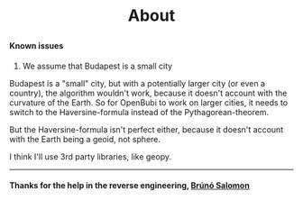 # <p align="center">About</p>

#### Known issues

1. We assume that Budapest is a small city

Budapest is a "small" city, but with a potentially larger city (or even a country), the algorithm wouldn't work, because it doesn't account with the curvature of the Earth. So for OpenBubi to work on larger cities, it needs to switch to the Haversine-formula instead of the Pythagorean-theorem.

But the Haversine-formula isn't perfect either, because it doesn't account with the Earth being a geoid, not sphere.

I think I'll use 3rd party libraries, like geopy.

---

#### Thanks for the help in the reverse engineering, [Brúnó Salomon](https://github.com/bru02)
